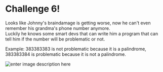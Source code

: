 
# Challenge 6!
Looks like Johnny's braindamage is getting worse, now he can't even remember his grandma's phone number anymore.  
Luckily he knows some smart devs that can write him a program that can tell him if the number will be problematic or not.

Example: 383383383 is not problematic because it is a palindrome, 383383384 is problematic because it is not a palindrome.

![enter image description here](https://www.icegif.com/wp-content/uploads/2023/02/icegif-34.gif)